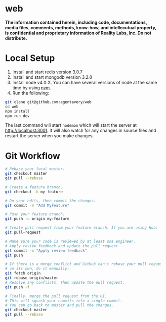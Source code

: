 # web
**The information contained herein, including code, documentations, media files, comments, methods, know-how, and intellecutual property, is confidential and proprietary information of Reality Labs, Inc. Do not distribute.**

# Local Setup
1. Install and start redis version 3.0.7
2. Install and start mongodb version 3.2.0
3. Install node v4.X.X. You can have several versions of node at
the same time by using [nvm](https://github.com/creationix/nvm).
4. Run the following:

```sh
git clone git@github.com:agentavery/web
cd web
npm install
npm run dev
```
The last command will start `nodemon` which will start the server at <http://localhost:3001>.
It will also watch for any changes in source files and restart the server
when you make changes.

# Git Workflow

```sh
# Rebase your local master.
git checkout master
git pull --rebase

# Create a feature branch.
git checkout -b my-feature

# Do your edits, then commit the changes.
git commit -m "Add MyFeature"

# Push your feature branch.
git push -u origin my-feature

# Create pull request from your feature branch. If you are using Hub:
git pull-request

# Make sure your code is reviewed by at least one engineer.
# Apply review feedback and update the pull request.
git commit -m "Apply review feedback"
git push

# If there is a merge conflict and GitHub can't rebase your pull request
# on its own, do it manually:
git fetch origin
git rebase origin/master
# Resolve any conflicts. Then update the pull request.
git push -f

# Finally, merge the pull request from the UI.
# This will squash your commits into a single commit.
# You can go back to master and pull the changes.
git checkout master
git pull --rebase
```
